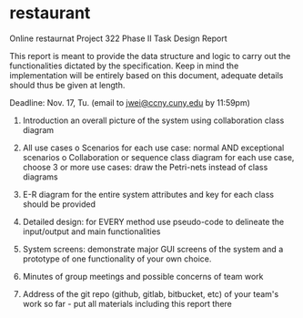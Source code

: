 # restaurant
 Online restaurnat Project 322
 Phase II Task
   Design Report
 
This report is meant to provide the data structure and logic to
carry out the functionalities dictated by the specification. Keep
in mind the implementation will be entirely based on this document,
adequate details should thus be given at length.
 
Deadline: Nov. 17, Tu. (email to jwei@ccny.cuny.edu by 11:59pm)

 1. Introduction
    an overall picture of the system using collaboration class diagram 

 2. All use cases
    o Scenarios for each use case: normal AND exceptional scenarios
    o Collaboration or sequence class diagram for each use case, choose 
      3 or more use cases: draw the Petri-nets instead of class diagrams

 3. E-R diagram for the entire system
    attributes and key for each class should be provided

 4. Detailed design:
    for EVERY method use pseudo-code to delineate the input/output and
    main functionalities

 5. System screens:
    demonstrate major GUI screens of the system and a prototype of one
    functionality of your own choice.

 6. Minutes of group meetings and possible concerns of team work

 7. Address of the git repo (github, gitlab, bitbucket, etc) of your 
    team's work so far - put all materials including this report there